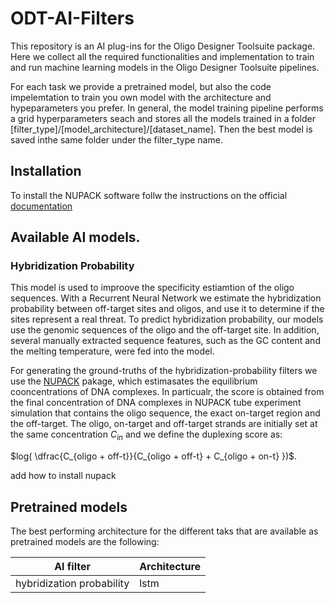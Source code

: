 # ODT-AI-Filters
This repository is an AI plug-ins for the Oligo Designer Toolsuite package. Here we collect all the required functionalities and implementation to train and run machine learning models in the Oligo Designer Toolsuite pipelines.

For each task we provide a pretrained model, but also the code impelemtation to train you own model with the architecture and hypeparameters you prefer.
In general, the model training pipeline performs a grid hyperparameters seach and stores all the models trained in a folder [filter_type]/[model_architecture]/[dataset_name]. Then the best model is saved inthe same folder under the filter_type name.

## Installation
To install the NUPACK software follw the instructions on the official [documentation](https://docs.nupack.org/start/#installation-requirements)


## Available AI models.


### Hybridization Probability

This model is used to improove the specificity estiamtion of the oligo sequences.
With a Recurrent Neural Network we estimate the hybridization probability between off-target sites and oligos, and use it to determine if the sites represent a real threat. To predict hybridization probability, our models use the genomic sequences of the oligo and the off-target site. In addition, several manually extracted sequence features, such as the GC content and the melting temperature, were fed into the model.

For generating the ground-truths of the hybridization-probability filters we use the [NUPACK](https://docs.nupack.org/) pakage, which estimasates the equilibrium cooncentrations of DNA complexes.
In particualr, the score is obtained from the final concentration of DNA complexes in NUPACK tube experiment simulation
that contains the oligo sequence, the exact on-target region and the off-target. The oligo, on-target and off-target
strands are initially set at the same concentration $C_{in}$ and we define the duplexing score as: 

$log( \dfrac{C_{oligo + off-t}}{C_{oligo + off-t}  + C_{oligo + on-t} })$. 
    
add how to install nupack

## Pretrained models

The best performing architecture for the different taks that are available as pretrained models are the following:

| AI filter | Architecture |
|-|-|
| hybridization probability | lstm |